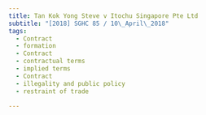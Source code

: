 ```yaml
---
title: Tan Kok Yong Steve v Itochu Singapore Pte Ltd 
subtitle: "[2018] SGHC 85 / 10\_April\_2018"
tags:
  - Contract
  - formation
  - Contract
  - contractual terms
  - implied terms
  - Contract
  - illegality and public policy
  - restraint of trade

---
```


